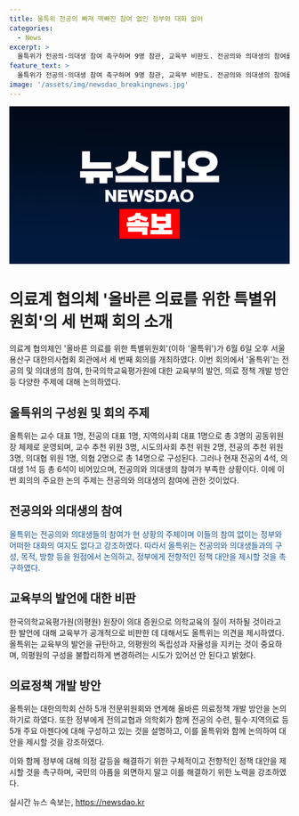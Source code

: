 ```yaml
---
title: 올특위 전공의 빠져 맥빠진 참여 없인 정부와 대화 없어
categories:
  - News
excerpt: >
  올특위가 전공의·의대생 참여 촉구하며 9명 참관, 교육부 비판도. 전공의와 의대생의 참여를 촉구하고, 한국의학교육평가원에 대한 교육부의 발언을 비판하며, 올바른 의료정책 개발 방안을 논의하겠다고 밝힌 올특위. 또한, 정부에게 전향적인 정책 대안을 제시하도록 촉구하였다.
feature_text: >
  올특위가 전공의·의대생 참여 촉구하며 9명 참관, 교육부 비판도. 전공의와 의대생의 참여를 촉구하고, 한국의학교육평가원에 대한 교육부의 발언을 비판하며, 올바른 의료정책 개발 방안을 논의하겠다고 밝힌 올특위. 또한, 정부에게 전향적인 정책 대안을 제시하도록 촉구하였다.
image: '/assets/img/newsdao_breakingnews.jpg'
---
```


<p><img src="/assets/img/newsdao_breakingnews.jpg" alt="koreaapp 속보" /></p>

<h1>의료계 협의체 '올바른 의료를 위한 특별위원회'의 세 번째 회의 소개</h1>

<p data-ke-size="size16">의료계 협의체인 '올바른 의료를 위한 특별위원회'(이하 '올특위')가 6월 6일 오후 서울 용산구 대한의사협회 회관에서 세 번째 회의를 개최하였다. 이번 회의에서 '올특위'는 전공의 및 의대생의 참여, 한국의학교육평가원에 대한 교육부의 발언, 의료 정책 개발 방안 등 다양한 주제에 대해 논의하였다.</p>

<h2>올특위의 구성원 및 회의 주제</h2>

<p data-ke-size="size16">올특위는 교수 대표 1명, 전공의 대표 1명, 지역의사회 대표 1명으로 총 3명의 공동위원장 체제로 운영되며, 교수 추천 위원 3명, 시도의사회 추천 위원 2명, 전공의 추천 위원 3명, 의대협 위원 1명, 의협 2명으로 총 14명으로 구성된다. 그러나 현재 전공의 4석, 의대생 1석 등 총 6석이 비어있으며, 전공의와 의대생의 참여가 부족한 상황이다. 이에 이번 회의의 주요한 논의 주제는 전공의와 의대생의 참여에 관한 것이었다.</p>

<h2>전공의와 의대생의 참여</h2>

<p data-ke-size="size16"><span style="color: #1a5490;">올특위는 전공의와 의대생들의 참여가 현 상황의 주체이며 이들의 참여 없이는 정부와 어떠한 대화의 여지도 없다고 강조하였다. 따라서 올특위는 전공의와 의대생들과의 구성, 목적, 방향 등을 원점에서 논의하고, 정부에게 전향적인 정책 대안을 제시할 것을 촉구하였다.</span></p>

<h2>교육부의 발언에 대한 비판</h2>

<p data-ke-size="size16">한국의학교육평가원(의평원) 원장이 의대 증원으로 의학교육의 질이 저하될 것이라고 한 발언에 대해 교육부가 공개적으로 비판한 데 대해서도 올특위는 의견을 제시하였다. 올특위는 교육부의 발언을 규탄하고, 의평원의 독립성과 자율성을 지키는 것이 중요하며, 의평원의 구성을 불합리하게 변경하려는 시도가 있어선 안 된다고 밝혔다.</p>

<h2>의료정책 개발 방안</h2>

<p data-ke-size="size16">올특위는 대한의학회 산하 5개 전문위원회와 연계해 올바른 의료정책 개발 방안을 논의하기로 하였다. 또한 정부에게 전의교협과 의학회가 함께 전공의 수련, 필수·지역의료 등 5개 주요 아젠다에 대해 구성하고 있는 것을 설명하고, 이를 올특위와 함께 논의하여 대안을 제시할 것을 강조하였다.</p>

<p data-ke-size="size16">이와 함께 정부에 대해 의정 갈등을 해결하기 위한 구체적이고 전향적인 정책 대안을 제시할 것을 촉구하며, 국민의 아픔을 외면하지 말고 이를 해결하기 위한 노력을 강조하였다.</p>
실시간 뉴스 속보는, <a href="https://newsdao.kr" rel="dofollow">https://newsdao.kr</a>


